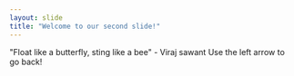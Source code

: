 ```yaml
---
layout: slide
title: "Welcome to our second slide!"
---
```

"Float like a butterfly, sting like a bee" - Viraj sawant
Use the left arrow to go back!
